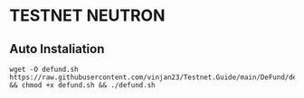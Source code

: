 # TESTNET NEUTRON



## Auto Instaliation

```
wget -O defund.sh https://raw.githubusercontent.com/vinjan23/Testnet.Guide/main/DeFund/defund.sh && chmod +x defund.sh && ./defund.sh
```

## 

```

```
